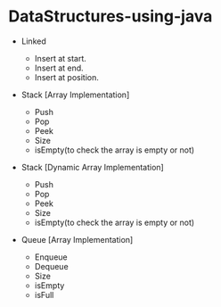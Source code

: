 # DataStructures-using-java

* Linked
  * Insert at start.
  * Insert at end.
  * Insert at position.

* Stack [Array Implementation]
  * Push
  * Pop
  * Peek
  * Size
  * isEmpty(to check the array is empty or not)

* Stack [Dynamic Array Implementation]
  * Push
  * Pop
  * Peek
  * Size
  * isEmpty(to check the array is empty or not)

* Queue [Array Implementation]
  * Enqueue
  * Dequeue
  * Size
  * isEmpty
  * isFull
